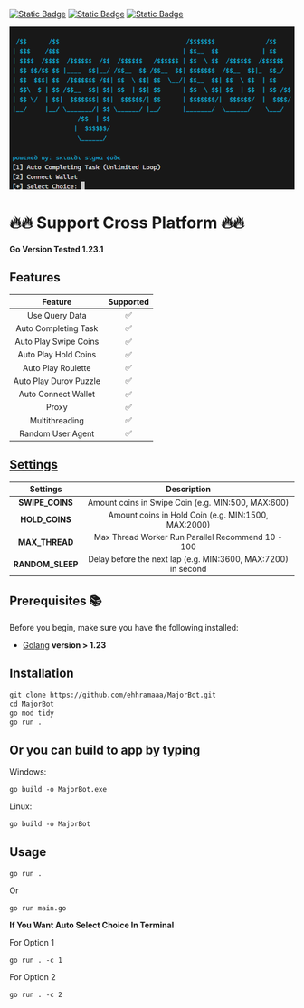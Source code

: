 [![Static Badge](https://img.shields.io/badge/Telegram-Bot%20Link-Link?style=for-the-badge&logo=Telegram&logoColor=white&logoSize=auto&color=blue)](https://t.me/major/start?startapp=5024522783)
[![Static Badge](https://img.shields.io/badge/Telegram-Channel%20Link-Link?style=for-the-badge&logo=Telegram&logoColor=white&logoSize=auto&color=blue)](https://t.me/skibidi_sigma_code)
[![Static Badge](https://img.shields.io/badge/Telegram-Chat%20Link-Link?style=for-the-badge&logo=Telegram&logoColor=white&logoSize=auto&color=blue)](https://t.me/skibidi_sigma_code_chat)

![demo](https://raw.githubusercontent.com/ehhramaaa/MajorBot/main/demo/demo.png)

# 🔥🔥 Support Cross Platform 🔥🔥

#### Go Version Tested 1.23.1

## Features

|        Feature         | Supported |
| :--------------------: | :-------: |
|     Use Query Data     |    ✅     |
|  Auto Completing Task  |    ✅     |
| Auto Play Swipe Coins  |    ✅     |
|  Auto Play Hold Coins  |    ✅     |
|   Auto Play Roulette   |    ✅     |
| Auto Play Durov Puzzle |    ✅     |
|  Auto Connect Wallet   |    ✅     |
|         Proxy          |    ✅     |
|     Multithreading     |    ✅     |
|   Random User Agent    |    ✅     |

## [Settings](https://github.com/ehhramaaa/MajorBot/blob/main/configs/config.yml)

|     Settings     |                          Description                          |
| :--------------: | :-----------------------------------------------------------: |
| **SWIPE_COINS**  |      Amount coins in Swipe Coin (e.g. MIN:500, MAX:600)       |
|  **HOLD_COINS**  |      Amount coins in Hold Coin (e.g. MIN:1500, MAX:2000)      |
|  **MAX_THREAD**  |       Max Thread Worker Run Parallel Recommend 10 - 100       |
| **RANDOM_SLEEP** | Delay before the next lap (e.g. MIN:3600, MAX:7200) in second |

## Prerequisites 📚

Before you begin, make sure you have the following installed:

- [Golang](https://go.dev/doc/install) **version > 1.23**

## Installation

```shell
git clone https://github.com/ehhramaaa/MajorBot.git
cd MajorBot
go mod tidy
go run .
```

## Or you can build to app by typing

Windows:

```shell
go build -o MajorBot.exe
```

Linux:

```shell
go build -o MajorBot
```

## Usage

```shell
go run .
```

Or

```shell
go run main.go
```

**If You Want Auto Select Choice In Terminal**

For Option 1

```shell
go run . -c 1
```

For Option 2

```shell
go run . -c 2
```
